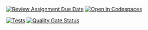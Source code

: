 [![Review Assignment Due Date](https://classroom.github.com/assets/deadline-readme-button-22041afd0340ce965d47ae6ef1cefeee28c7c493a6346c4f15d667ab976d596c.svg)](https://classroom.github.com/a/OTAAcbYr)
[![Open in Codespaces](https://classroom.github.com/assets/launch-codespace-2972f46106e565e64193e422d61a12cf1da4916b45550586e14ef0a7c637dd04.svg)](https://classroom.github.com/open-in-codespaces?assignment_repo_id=18755973)


[![Tests](https://github.com/ULL-ESIT-INF-DSI-2425/prct06-generics-solid-JonathanMartinezPerez/actions/workflows/ci.yml/badge.svg)](https://github.com/ULL-ESIT-INF-DSI-2425/prct06-generics-solid-JonathanMartinezPerez/actions/workflows/ci.yml)
[![Quality Gate Status](https://sonarcloud.io/api/project_badges/measure?project=ULL-ESIT-INF-DSI-2425_prct08-filesystem-funko-app-JonathanMartinezPerez&metric=alert_status&token=f2840302d26ee5ff2e81e21aef4bc7eef8fa64cc)](https://sonarcloud.io/summary/new_code?id=ULL-ESIT-INF-DSI-2425_prct08-filesystem-funko-app-JonathanMartinezPerez)